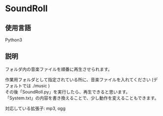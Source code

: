 # SoundRoll  
  
## 使用言語  
Python3  
  
## 説明  
フォルダ内の音楽ファイルを順番に再生させられます。  
  
作業用フォルダとして指定されている所に、音楽ファイルを入れてください (デフォルトでは ./music )  
その後「SoundRoll.py」を実行したら、再生できると思います。  
「System.txt」の内容を書き換えることで、少し動作を変えることもできます。  
  
対応している拡張子: mp3, ogg  
